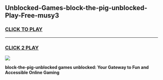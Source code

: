 
## Unblocked-Games-block-the-pig-unblocked-Play-Free-musy3
<h3>
<a href="https://premium76.site?title=block-the-pig-unblocked&ref=20M">CLICK TO PLAY</a></h3>
<hr>

<h3>
<a href="https://premium76.site?title=block-the-pig-unblocked&ref=20M">CLICK 2 PLAY</a>
  
</h3>

<a href="https://premium76.site?title=block-the-pig-unblocked&ref=19M"><img src="https://clearcache.store/games.png"></a>


**block-the-pig-unblocked games unblocked: Your Gateway to Fun and Accessible Online Gaming**
